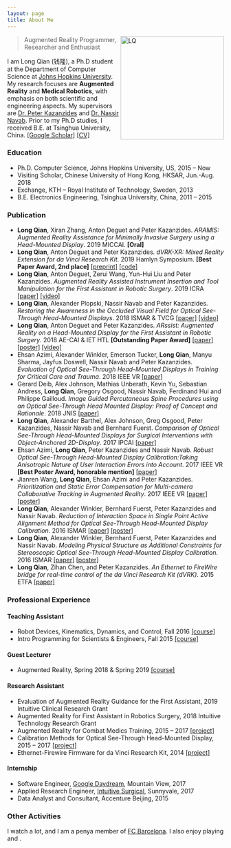 ```yaml
---
layout: page
title: About Me
---
```



<p class="full-width no-margin"><img src="/public/image/profile.jpg" alt="LQ" style="width:15rem;height:15rem;" align="right"/></p>

<blockquote class="full-width"><p>Augmented Reality Programmer, Researcher and Enthusiast</p></blockquote>


I am Long Qian (<span lang="zh">钱隆</span>), a Ph.D student at the Department of Computer Science at [Johns Hopkins University](https://www.jhu.edu/). My research focuses are **Augmented Reality** and **Medical Robotics**, with emphasis on both scientific and engineering aspects. My supervisors are [Dr. Peter Kazanzides](https://www.cs.jhu.edu/faculty/peter-kazanzides/) and [Dr. Nassir Navab](https://www.cs.jhu.edu/faculty/nassir-navab/). Prior to my Ph.D studies, I received B.E. at Tsinghua University, China. [\[Google Scholar\]](https://scholar.google.com/citations?user=arq0l-IAAAAJ&hl=en) [\[CV\]](/public/document/cv.pdf)

### Education
* Ph.D. Computer Science, Johns Hopkins University, US, 2015 – Now
* Visiting Scholar, Chinese University of Hong Kong, HKSAR, Jun.-Aug. 2018
* Exchange, KTH – Royal Institute of Technology, Sweden, 2013
* B.E. Electronics Engineering, Tsinghua University, China, 2011 – 2015


### Publication
* **Long Qian**, Xiran Zhang, Anton Deguet and Peter Kazanzides. *ARAMIS: Augmented Reality Assistance for Minimally Invasive Surgery using a Head-Mounted Display*. 2019 MICCAI. **\[Oral\]**
* **Long Qian**, Anton Deguet and Peter Kazanzides. *dVRK-XR: Mixed Reality Extension for da Vinci Research Kit*. 2019 Hamlyn Symposium. **\[Best Paper Award, 2nd place\]** [\[preprint\]](/public/document/preprint-dvrkxr.pdf) [\[code\]](https://github.com/jhu-dvrk/dvrk-xr/)
* **Long Qian**, Anton Deguet, Zerui Wang, Yun-Hui Liu and Peter Kazanzides. *Augmented Reality Assisted Instrument Insertion and Tool Manipulation for the First Assistant in Robotic Surgery*. 2019 ICRA [\[paper\]](https://ieeexplore.ieee.org/abstract/document/8794263/) [\[video\]](/public/document/video-arssist-eval.mp4)
* **Long Qian**, Alexander Plopski, Nassir Navab and Peter Kazanzides. *Restoring the Awareness in the Occluded Visual Field for Optical See-Through Head-Mounted Displays*. 2018 ISMAR & TVCG [\[paper\]](https://ieeexplore.ieee.org/document/8456571/) [\[video\]](/public/document/video-restoring-the-awareness.mp4)
* **Long Qian**, Anton Deguet and Peter Kazanzides. *ARssist: Augmented Reality on a Head-Mounted Display for the First Assistant in Robotic Surgery*. 2018 AE-CAI & IET HTL **\[Outstanding Paper Award\]** [\[paper\]](http://digital-library.theiet.org/content/journals/10.1049/htl.2018.5065) [\[poster\]](/public/document/poster-arssist.pdf) [\[video\]](/public/document/video-arssist.mp4)
* Ehsan Azimi, Alexander Winkler, Emerson Tucker, **Long Qian**, Manyu Sharma, Jayfus Doswell, Nassir Navab and Peter Kazanzides. *Evaluation of Optical See-Through Head-Mounted Displays in Training for Critical Care and Trauma*. 2018 IEEE VR [\[paper\]](https://ieeexplore.ieee.org/abstract/document/8446583/)
* Gerard Deib, Alex Johnson, Mathias Unberath, Kevin Yu, Sebastian Andress, **Long Qian**, Gregory Osgood, Nassir Navab, Ferdinand Hui and Philippe Gailloud. *Image Guided Percutaneous Spine Procedures using an Optical See-Through Head Mounted Display: Proof of Concept and Rationale*. 2018 JNIS [\[paper\]](https://jnis.bmj.com/content/early/2018/04/27/neurintsurg-2017-013649)
* **Long Qian**, Alexander Barthel, Alex Johnson, Greg Osgood, Peter Kazanzides, Nassir Navab and Bernhard Fuerst. *Comparison of Optical See-Through Head-Mounted Displays for Surgical Interventions with Object-Anchored 2D-Display*. 2017 IPCAI [\[paper\]](https://link.springer.com/article/10.1007/s11548-017-1564-y)
* Ehsan Azimi, **Long Qian**, Peter Kazanzides and Nassir Navab. *Robust Optical See-Through Head-Mounted Display Calibration:Taking Anisotropic Nature of User Interaction Errors into Account*. 2017 IEEE VR **\[Best Poster Award, honorable mention\]** [\[paper\]](http://ieeexplore.ieee.org/document/7892255/)
* Jianren Wang, **Long Qian**, Ehsan Azimi and Peter Kazanzides. *Prioritization and Static Error Compensation for Multi-camera Collaborative Tracking in Augmented Reality*. 2017 IEEE VR [\[paper\]](http://ieeexplore.ieee.org/document/7892313/) [\[poster\]](/public/document/poster-prioritization-and-static.pdf)
* **Long Qian**, Alexander Winkler, Bernhard Fuerst, Peter Kazanzides and Nassir Navab. *Reduction of Interaction Space in Single Point Active Alignment Method for Optical See-Through Head-Mounted Display Calibration*. 2016 ISMAR [\[paper\]](http://ieeexplore.ieee.org/document/7836487/) [\[poster\]](/public/document/poster-reduction-of-interaction-space.pdf)
* **Long Qian**, Alexander Winkler, Bernhard Fuerst, Peter Kazanzides and Nassir Navab. *Modeling Physical Structure as Additional Constraints for Stereoscopic Optical See-Through Head-Mounted Display Calibration*. 2016 ISMAR [\[paper\]](http://ieeexplore.ieee.org/document/7836486/) [\[poster\]](/public/document/poster-modeling-physical-structure.pdf)
* **Long Qian**, Zihan Chen, and Peter Kazanzides. *An Ethernet to FireWire bridge for real-time control of the da Vinci Research Kit (dVRK)*. 2015 ETFA [\[paper\]](http://ieeexplore.ieee.org/document/7301489/)


### Professional Experience

#### Teaching Assistant
* Robot Devices, Kinematics, Dynamics, and Control, Fall 2016 [\[course\]](https://limbs.lcsr.jhu.edu/people/cowan/courses/)
* Intro Programming for Scientists & Engineers, Fall 2015 [\[course\]](http://www.cs.jhu.edu/~joanne/cs112/)

#### Guest Lecturer
* Augmented Reality, Spring 2018 & Spring 2019 [\[course\]](https://camp.lcsr.jhu.edu/spring2019/)

#### Research Assistant
* Evaluation of Augmented Reality Guidance for the First Assistant, 2019 Intuitive Clinical Research Grant
* Augmented Reality for First Assistant in Robotics Surgery, 2018 Intuitive Technology Research Grant
* Augmented Reality for Combat Medics Training, 2015 – 2017 [\[project\]](http://smarts.lcsr.jhu.edu/research/augmented-reality-hmd-research/)
* Calibration Methods for Optical See-Through Head-Mounted Display, 2015 – 2017 [\[project\]](http://smarts.lcsr.jhu.edu/research/augmented-reality-hmd-research/)
* Ethernet-Firewire Firmware for da Vinci Research Kit, 2014 [\[project\]](http://smarts.lcsr.jhu.edu/research/#Open_Source_Controller_for_da_Vinci_Research_Kit)

#### Internship
* Software Engineer, [Google Daydream](https://vr.google.com/daydream/), Mountain View, 2017
* Applied Research Engineer, [Intuitive Surgical](https://www.intuitivesurgical.com/), Sunnyvale, 2017
* Data Analyst and Consultant, Accenture Beijing, 2015


### Other Activities

I watch <i class="em em-soccer"></i> a lot, and I am a penya member of [FC Barcelona](https://www.fcbarcelona.com/).
I also enjoy playing <i class="em em-tennis"></i> and <i class="em em-swimmer"></i>.

